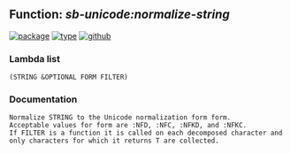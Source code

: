 ## Function: ***sb-unicode:normalize-string***
[![package](https://img.shields.io/badge/Package-SB--UNICODE-5f9ea0.svg?style=social&colorA=999999)](../) [![type](https://img.shields.io/badge/Type-Function-5f9ea0.svg?style=social&colorA=999999)](../#function) [![github](https://img.shields.io/badge/GitHub-View_the_source-5f9ea0.svg?style=social&colorA=999999&logo=github)](https://github.com/sbcl/sbcl/blob/master/src/code/target-unicode.lisp/) 
### Lambda list
```
(STRING &OPTIONAL FORM FILTER)
```
### Documentation
```
Normalize STRING to the Unicode normalization form form.
Acceptable values for form are :NFD, :NFC, :NFKD, and :NFKC.
If FILTER is a function it is called on each decomposed character and
only characters for which it returns T are collected.
```

